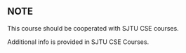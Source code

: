 ## NOTE
This course should be cooperated with SJTU CSE courses.

Additional info is provided in SJTU CSE Courses.

